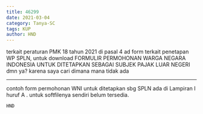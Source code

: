 ```yaml
---
title: 46299
date: 2021-03-04
category: Tanya-SC
tags: KUP
author: HND
---
```


terkait peraturan PMK 18 tahun 2021 di pasal 4 ad form terkait penetapan WP SPLN, untuk download FORMULIR PERMOHONAN WARGA NEGARA INDONESIA UNTUK DITETAPKAN SEBAGAI SUBJEK PAJAK LUAR NEGERI dmn ya? karena saya cari dimana mana tidak ada

---

contoh form permohonan WNI untuk ditetapkan sbg SPLN ada di Lampiran I huruf A . untuk softfilenya sendiri belum tersedia.

`HND`
